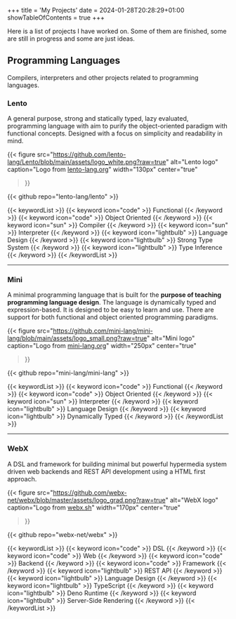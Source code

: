 +++
title = 'My Projects'
date = 2024-01-28T20:28:29+01:00
showTableOfContents = true
+++

Here is a list of projects I have worked on. Some of them are finished, some are still in progress and some are just ideas.

## Programming Languages
Compilers, interpreters and other projects related to programming languages.

### Lento

A general purpose, strong and statically typed, lazy evaluated, programming language with aim to purify the object-oriented paradigm with functional concepts. Designed with a focus on simplicity and readability in mind.

{{< figure
    src="https://github.com/lento-lang/Lento/blob/main/assets/logo_white.png?raw=true"
    alt="Lento logo"
    caption="Logo from [lento-lang.org](https://www.lento-lang.org/)"
    width="130px"
    center="true"
>}}

{{< github repo="lento-lang/lento" >}}

{{< keywordList >}}
    {{< keyword icon="code" >}} Functional {{< /keyword >}}
    {{< keyword icon="code" >}} Object Oriented {{< /keyword >}}
    {{< keyword icon="sun" >}} Compiler {{< /keyword >}}
    {{< keyword icon="sun" >}} Interpreter {{< /keyword >}}
    {{< keyword icon="lightbulb" >}} Language Design {{< /keyword >}}
    {{< keyword icon="lightbulb" >}} Strong Type System {{< /keyword >}}
    {{< keyword icon="lightbulb" >}} Type Inference {{< /keyword >}}
    <!--
    {{< keyword icon="github" >}} Open Source {{< /keyword >}}
    {{< keyword icon="circle-info" >}} Programming Language {{< /keyword >}}
    {{< keyword icon="circle-info" >}} LLVM {{< /keyword >}}
    {{< keyword icon="circle-info" >}} Language Implementation {{< /keyword >}}
    {{< keyword icon="circle-info" >}} Virtual Machine {{< /keyword >}}
    {{< keyword icon="circle-info" >}} Bytecode {{< /keyword >}}
    {{< keyword icon="circle-info" >}} Bytecode Interpreter {{< /keyword >}}
    {{< keyword icon="circle-info" >}} Bytecode Compiler {{< /keyword >}}
    {{< keyword icon="circle-info" >}} Imperative {{< /keyword >}}
    {{< keyword icon="circle-info" >}} Statically Typed {{< /keyword >}}
    {{< keyword icon="circle-info" >}} Dynamically Typed {{< /keyword >}}
    {{< keyword icon="circle-info" >}} Type System {{< /keyword >}}
    {{< keyword icon="circle-info" >}} Type Checking {{< /keyword >}}
    {{< keyword icon="circle-info" >}} Type Safety {{< /keyword >}}
    {{< keyword icon="circle-info" >}} Type Soundness {{< /keyword >}}
    {{< keyword icon="circle-info" >}} Type Erasure {{< /keyword >}}
    {{< keyword icon="circle-info" >}} Type Classes {{< /keyword >}}
    {{< keyword icon="circle-info" >}} Generics {{< /keyword >}}
    {{< keyword icon="circle-info" >}} Traits {{< /keyword >}}
    {{< keyword icon="circle-info" >}} Interfaces {{< /keyword >}}
    {{< keyword icon="circle-info" >}} Inheritance {{< /keyword >}}
    {{< keyword icon="circle-info" >}} Polymorphism {{< /keyword >}}
    {{< keyword icon="circle-info" >}} Operator Overloading {{< /keyword >}}
    {{< keyword icon="circle-info" >}} Pattern Matching {{< /keyword >}}
    {{< keyword icon="circle-info" >}} Algebraic Data Types {{< /keyword >}}
    {{< keyword icon="circle-info" >}} Sum Types {{< /keyword >}}
    {{< keyword icon="circle-info" >}} Product Types {{< /keyword >}}
    {{< keyword icon="circle-info" >}} Records {{< /keyword >}}
    {{< keyword icon="circle-info" >}} Modules {{< /keyword >}}
    {{< keyword icon="circle-info" >}} Namespaces {{< /keyword >}}
    {{< keyword icon="circle-info" >}} Packages {{< /keyword >}}
    {{< keyword icon="circle-info" >}} Imports {{< /keyword >}}
    {{< keyword icon="circle-info" >}} Visibility {{< /keyword >}}
    {{< keyword icon="circle-info" >}} Scope {{< /keyword >}}
    {{< keyword icon="circle-info" >}} Garbage Collection {{< /keyword >}}
    {{< keyword icon="circle-info" >}} Memory Management {{< /keyword >}}
    {{< keyword icon="circle-info" >}} Reference Counting {{< /keyword >}}
    {{< keyword icon="circle-info" >}} Automatic Memory Management {{< /keyword >}}
    {{< keyword icon="circle-info" >}} Manual Memory Management {{< /keyword >}}
    {{< keyword icon="circle-info" >}} Memory Safety {{< /keyword >}}
    {{< keyword icon="circle-info" >}} Memory Leaks {{< /keyword >}}
    -->
{{< /keywordList >}}

---

### Mini

A minimal programming language that is built for the **purpose of teaching programming language design**. The language is dynamically typed and expression-based. It is designed to be easy to learn and use. There are support for both functional and object oriented programming paradigms.

{{< figure
    src="https://github.com/mini-lang/mini-lang/blob/main/assets/logo_small.png?raw=true"
    alt="Mini logo"
    caption="Logo from [mini-lang.org](https://www.mini-lang.org/)"
    width="250px"
    center="true"
>}}

{{< github repo="mini-lang/mini-lang" >}}

{{< keywordList >}}
    {{< keyword icon="code" >}} Functional {{< /keyword >}}
    {{< keyword icon="code" >}} Object Oriented {{< /keyword >}}
    {{< keyword icon="sun" >}} Interpreter {{< /keyword >}}
    {{< keyword icon="lightbulb" >}} Language Design {{< /keyword >}}
    {{< keyword icon="lightbulb" >}} Dynamically Typed {{< /keyword >}}
    <!--
    {{< keyword icon="github" >}} Open Source {{< /keyword >}}
    {{< keyword icon="circle-info" >}} Programming Language {{< /keyword >}}
    {{< keyword icon="circle-info" >}} Language Implementation {{< /keyword >}}
    {{< keyword icon="circle-info" >}} Virtual Machine {{< /keyword >}}
    {{< keyword icon="circle-info" >}} Bytecode {{< /keyword >}}
    {{< keyword icon="circle-info" >}} Bytecode Interpreter {{< /keyword >}}
    {{< keyword icon="circle-info" >}} Bytecode Compiler {{< /keyword >}}
    {{< keyword icon="circle-info" >}} Imperative {{< /keyword >}}
    {{< keyword icon="circle-info" >}} Statically Typed {{< /keyword >}}
    {{< keyword icon="circle-info" >}} Dynamically Typed {{< /keyword >}}
    {{< keyword icon="circle-info" >}} Type System {{< /keyword >}}
    {{< keyword icon="circle-info" >}} Type Checking {{< /keyword >}}
    {{< keyword icon="circle-info" >}} Type Safety {{< /keyword >}}
    {{< keyword icon="circle-info" >}} Type Soundness {{< /keyword >}}
    {{< keyword icon="circle-info" >}} Type Erasure {{< /keyword >}}
    {{< keyword icon="circle-info" >}} Type Classes {{< /keyword >}}
    {{< keyword icon="circle-info" >}} Generics {{< /keyword >}}
    {{< keyword icon="circle-info" >}} Traits {{< /keyword >}}
    {{< keyword icon="circle-info" >}} Interfaces {{< /keyword >}}
    {{< keyword icon="circle-info" >}} Inheritance {{< /keyword >}}
    -->
{{< /keywordList >}}

---

### WebX

A DSL and framework for building minimal but powerful hypermedia system driven web backends and REST API development using a HTML first approach.

{{< figure
    src="https://github.com/webx-net/webx/blob/master/assets/logo_grad.png?raw=true"
    alt="WebX logo"
    caption="Logo from [webx.sh](https://webx.sh/)"
    width="170px"
    center="true"
>}}

{{< github repo="webx-net/webx" >}}

{{< keywordList >}}
    {{< keyword icon="code" >}} DSL {{< /keyword >}}
    {{< keyword icon="code" >}} Web {{< /keyword >}}
    {{< keyword icon="code" >}} Backend {{< /keyword >}}
    {{< keyword icon="code" >}} Framework {{< /keyword >}}
    {{< keyword icon="lightbulb" >}} REST API {{< /keyword >}}
    {{< keyword icon="lightbulb" >}} Language Design {{< /keyword >}}
    {{< keyword icon="lightbulb" >}} TypeScript {{< /keyword >}}
    {{< keyword icon="lightbulb" >}} Deno Runtime {{< /keyword >}}
    {{< keyword icon="lightbulb" >}} Server-Side Rendering {{< /keyword >}}
{{< /keywordList >}}
